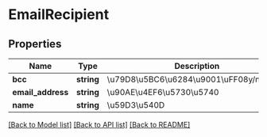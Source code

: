 # EmailRecipient

## Properties
Name | Type | Description | Notes
------------ | ------------- | ------------- | -------------
**bcc** | **string** | \u79D8\u5BC6\u6284\u9001\uFF08y/n\uFF09 | [optional] 
**email_address** | **string** | \u90AE\u4EF6\u5730\u5740 | [optional] 
**name** | **string** | \u59D3\u540D | [optional] 

[[Back to Model list]](../README.md#documentation-for-models) [[Back to API list]](../README.md#documentation-for-api-endpoints) [[Back to README]](../README.md)


